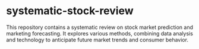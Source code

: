 # systematic-stock-review
This repository contains a systematic review on stock market prediction and marketing forecasting. It explores various methods, combining data analysis and technology to anticipate future market trends and consumer behavior.
